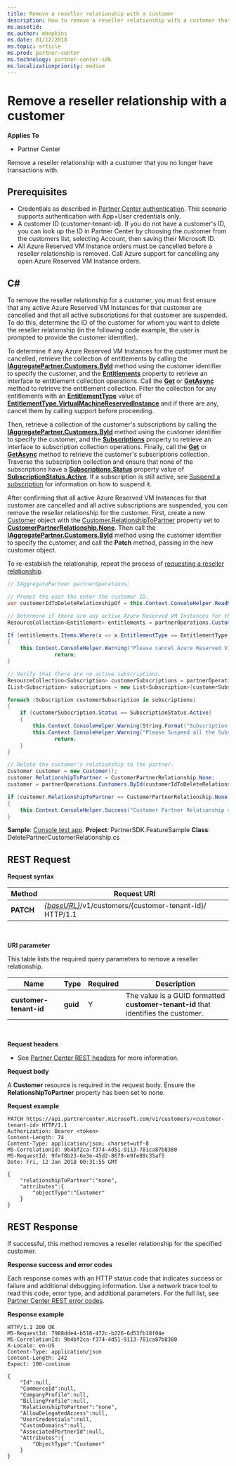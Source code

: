 ```yaml
---
title: Remove a reseller relationship with a customer
description: How to remove a reseller relationship with a customer that you no longer have transactions with. 
ms.assetid: 
ms.author: mhopkins
ms.date: 01/12/2018
ms.topic: article
ms.prod: partner-center
ms.technology: partner-center-sdk
ms.localizationpriority: medium
---
```


# Remove a reseller relationship with a customer


**Applies To**

-   Partner Center  


Remove a reseller relationship with a customer that you no longer have transactions with. 

## <span id="Prerequisites"></span><span id="prerequisites"></span><span id="PREREQUISITES"></span>Prerequisites


-   Credentials as described in [Partner Center authentication](partner-center-authentication.md). This scenario supports authentication with App+User credentials only.
-   A customer ID (customer-tenant-id). If you do not have a customer's ID, you can look up the ID in Partner Center by choosing the customer from the customers list, selecting Account, then saving their Microsoft ID.
-   All Azure Reserved VM Instance orders must be cancelled before a reseller relationship is removed. Call Azure support for cancelling any open Azure Reserved VM Instance orders.

## <span id="C_"></span><span id="c_"></span>C#


To remove the reseller relationship for a customer, you must first ensure that any active Azure Reserved VM Instances for that customer are cancelled and that all active subscriptions for that customer are suspended. To do this, determine the ID of the customer for whom you want to delete the reseller relationship (in the following code example, the user is prompted to provide the customer identifier). 

To determine if any Azure Reserved VM Instances for the customer must be cancelled, retrieve the collection of entitlements by calling the [**IAggregatePartner.Customers.ById**](https://docs.microsoft.com/dotnet/api/microsoft.store.partnercenter.customers.icustomercollection.byid) method using the customer identifier to specify the customer, and the [**Entitlements**](https://docs.microsoft.com/en-us/dotnet/api/microsoft.store.partnercenter.customers.icustomer.subscriptions) property to retrieve an interface to entitlement collection operations. Call the [**Get**](https://docs.microsoft.com/en-us/dotnet/api/microsoft.store.partnercenter.subscriptions.isubscriptioncollection.get) or [**GetAsync**](https://docs.microsoft.com/en-us/dotnet/api/microsoft.store.partnercenter.subscriptions.isubscriptioncollection.getasync) method to retrieve the entitlement collection. Filter the collection for any entitlements with an [**EntitlementType**](entitlement.md#entitlementtype) value of [**EntitlementType.VirtualMachineReservedInstance**](entitlement.md#entitlementtype) and if there are any, cancel them by calling support before proceeding. 

Then, retrieve a collection of the customer's subscriptions by calling the [**IAggregatePartner.Customers.ById**](https://docs.microsoft.com/dotnet/api/microsoft.store.partnercenter.customers.icustomercollection.byid) method using the customer identifier to specify the customer, and the [**Subscriptions**](https://docs.microsoft.com/en-us/dotnet/api/microsoft.store.partnercenter.customers.icustomer.subscriptions) property to retrieve an interface to subscription collection operations. Finally, call the [**Get**](https://docs.microsoft.com/en-us/dotnet/api/microsoft.store.partnercenter.subscriptions.isubscriptioncollection.get) or [**GetAsync**](https://docs.microsoft.com/en-us/dotnet/api/microsoft.store.partnercenter.subscriptions.isubscriptioncollection.getasync) method to retrieve the customer's subscriptions collection. Traverse the subscription collection and ensure that none of the subscriptions have a [**Subscriptions.Status**](https://docs.microsoft.com/en-us/dotnet/api/microsoft.store.partnercenter.models.subscriptions.subscription.status) property value of [**SubscriptionStatus.Active**](https://docs.microsoft.com/en-us/dotnet/api/microsoft.store.partnercenter.models.subscriptions.subscriptionstatus). If a subscription is still active, see [Suspend a subscription](https://review.docs.microsoft.com/en-us/partner-center/develop/suspend-a-subscription) for information on how to suspend it. 

After confirming that all active Azure Reserved VM Instances for that customer are cancelled and all active subscriptions are suspended, you can remove the reseller relationship for the customer. First, create a new [Customer](https://docs.microsoft.com/en-us/dotnet/api/microsoft.store.partnercenter.models.customers.customer) object with the [Customer.RelationshipToPartner](https://docs.microsoft.com/en-us/dotnet/api/microsoft.store.partnercenter.models.customers.customer.relationshiptopartner) property set to [**CustomerPartnerRelationship.None**](https://docs.microsoft.com/en-us/dotnet/api/microsoft.store.partnercenter.models.customers.customerpartnerrelationship). Then call the [**IAggregatePartner.Customers.ById**](https://docs.microsoft.com/dotnet/api/microsoft.store.partnercenter.customers.icustomercollection.byid) method using the customer identifier to specify the customer, and call the **Patch** method, passing in the new customer object.

To re-establish the relationship, repeat the process of [requesting a reseller relationship](https://docs.microsoft.com/en-us/partner-center/develop/request-reseller-relationship). 


``` csharp
// IAggregatePartner partnerOperations;

// Prompt the user the enter the customer ID.
var customerIdToDeleteRelationshipOf = this.Context.ConsoleHelper.ReadNonEmptyString("Please enter the ID of the customer you want to delete the relationship with", "The customer ID can't be empty");

// Determine if there are any active Azure Reserved VM Instances for this customer.
ResourceCollection<Entitlement> entitlements = partnerOperations.Customers.ById(customerIdToDeleteRelationshipOf).Entitlements.Get();

If (entitlements.Items.Where(x => x.EntitlementType == EntitlementType.VirtualMachineReservedInstance).Any())
{
    this.Context.ConsoleHelper.Warning("Please cancel Azure Reserved Virtual Machine Instance orders through support and try again. Aborting the delete customer relationship operation");
               return;
}

// Verify that there are no active subscriptions.
ResourceCollection<Subscription> customerSubscriptions = partnerOperations.Customers.ById(customerIdToDeleteRelationshipOf).Subscriptions.Get();
IList<Subscription> subscriptions = new List<Subscription>(customerSubscriptions.Items);

foreach (Subscription customerSubscription in subscriptions)
{
    if (customerSubscription.Status == SubscriptionStatus.Active)
    {
        this.Context.ConsoleHelper.Warning(String.Format("Subscription with ID :{0}  OfferName: {1} cannot be in active state, ", customerSubscription.Id, customerSubscription.OfferName));
        this.Context.ConsoleHelper.Warning("Please Suspend all the Subscriptions and try again. Aborting the delete customer relationship operation");
               return;
    }
}

// Delete the customer's relationship to the partner.
Customer customer = new Customer();
customer.RelationshipToPartner = CustomerPartnerRelationship.None;
customer = partnerOperations.Customers.ById(customerIdToDeleteRelationshipOf).Patch(customer);

if (customer.RelationshipToPartner == CustomerPartnerRelationship.None)
{
    this.Context.ConsoleHelper.Success("Customer Partner Relationship successfully deleted");
}
```

**Sample**: [Console test app](console-test-app.md). **Project**: PartnerSDK.FeatureSample **Class**: DeletePartnerCustomerRelationship.cs


## <span id="REST_Request"></span><span id="rest_request"></span><span id="REST_REQUEST"></span>REST Request   


**Request syntax**

| Method     | Request URI                                                                                                                           |
|------------|---------------------------------------------------------------------------------------------------------------------------------------|
| **PATCH**  | [*{baseURL}*](partner-center-rest-urls.md)/v1/customers/{customer-tenant-id}/ HTTP/1.1 |

 

**URI parameter**

This table lists the required query parameters to remove a reseller relationship.

| Name                   | Type     | Required | Description                                                                        |
|------------------------|----------|----------|------------------------------------------------------------------------------------|
| **customer-tenant-id** | **guid** | Y        | The value is a GUID formatted **customer-tenant-id** that identifies the customer. |

 

**Request headers**

-   See [Partner Center REST headers](headers.md) for more information.

**Request body**

A **Customer** resource is required in the request body. Ensure the **RelationshipToPartner** property has been set to none.

**Request example**

```http
PATCH https://api.partnercenter.microsoft.com/v1/customers/<customer-tenant-id> HTTP/1.1
Authorization: Bearer <token>
Content-Length: 74
Content-Type: application/json; charset=utf-8
MS-CorrelationId: 9b4bf2ca-f374-4d51-9113-781ca87b8380
MS-RequestId: 9fef8b23-6e3e-45d2-8678-e9fe89c35af5
Date: Fri, 12 Jan 2018 00:31:55 GMT

{
    "relationshipToPartner":"none",
    "attributes":{
        "objectType":"Customer"
    }
}
```

## <span id="REST_Response"></span><span id="rest_response"></span><span id="REST_RESPONSE"></span>REST Response


If successful, this method removes a reseller relationship for the specified customer.

**Response success and error codes**

Each response comes with an HTTP status code that indicates success or failure and additional debugging information. Use a network trace tool to read this code, error type, and additional parameters. For the full list, see [Partner Center REST error codes](error-codes.md).

**Response example**

```http
HTTP/1.1 200 OK
MS-RequestId: 7988dde4-b516-472c-b226-6d53fb18f04e
MS-CorrelationId: 9b4bf2ca-f374-4d51-9113-781ca87b8380
X-Locale: en-US
Content-Type: application/json
Content-Length: 242
Expect: 100-continue

{
    "Id":null,
    "CommerceId":null,
    "CompanyProfile":null,
    "BillingProfile":null,
    "RelationshipToPartner":"none",
    "AllowDelegatedAccess":null,
    "UserCredentials":null,
    "CustomDomains":null,
    "AssociatedPartnerId":null,
    "Attributes":{
        "ObjectType":"Customer"
    }
}
```